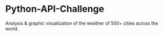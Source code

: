 # Python-API-Challenge
Analysis &amp; graphic visualization of the weather of 500+ cities across the world. 
